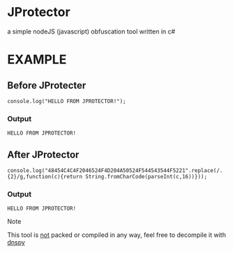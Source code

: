 # JProtector
a simple nodeJS (javascript) obfuscation tool written in c#


# EXAMPLE

## Before JProtecter
```
console.log("HELLO FROM JPROTECTOR!");
```
### Output
```
HELLO FROM JPROTECTOR!
```


## After JProtector
```
console.log("48454C4C4F2046524F4D204A50524F544543544F5221".replace(/.{2}/g,function(c){return String.fromCharCode(parseInt(c,16))}));
```
### Output
```
HELLO FROM JPROTECTOR!
```





> [!NOTE]
> This tool is <ins>not</ins> packed or compiled in any way, feel free to decompile it with [dnspy](https://github.com/dnSpy/dnSpy)
